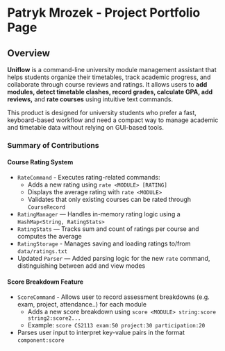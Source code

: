 # Patryk Mrozek - Project Portfolio Page

## Overview
**Uniflow** is a command-line university module management assistant that helps students organize their timetables, track academic progress, and collaborate through course reviews and ratings.
It allows users to **add modules, detect timetable clashes, record grades, calculate GPA, add reviews,** and **rate courses** using intuitive text commands.

This product is designed for university students who prefer a fast, keyboard-based workflow and need a compact way to manage academic and timetable data without relying on GUI-based tools.

### Summary of Contributions
#### Course Rating System
- `RateCommand` - Executes rating-related commands:
  - Adds a new rating using `rate <MODULE> [RATING]`
  - Displays the average rating with `rate <MODULE>`
  - Validates that only existing courses can be rated through `CourseRecord`
- `RatingManager` — Handles in-memory rating logic using a `HashMap<String, RatingStats>`
- `RatingStats` — Tracks sum and count of ratings per course and computes the average
- `RatingStorage` - Manages saving and loading ratings to/from `data/ratings.txt`
- Updated `Parser` — Added parsing logic for the new `rate` command, distinguishing between add and view modes

#### Score Breakdown Feature
- `ScoreCommand` - Allows user to record assessment breakdowns (e.g. exam, project, attendance..) for each module
  - Adds a new score breakdown using `score <MODULE> string:score string2:score2...`
  - Example: `score CS2113 exam:50 project:30 participation:20`
- Parses user input to interpret key-value pairs in the format `component:score`
